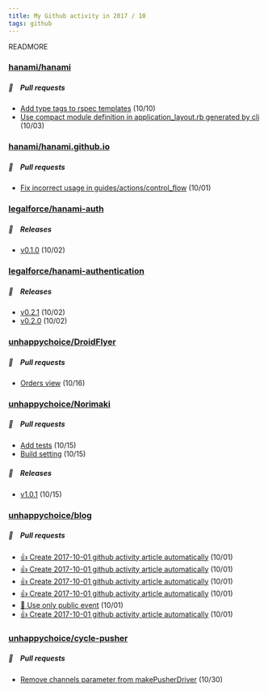 ```yaml
---
title: My Github activity in 2017 / 10
tags: github
---
```


READMORE



### [hanami/hanami](https://github.com/hanami/hanami)







##### 📁　Pull requests

- [Add type tags to rspec templates](https://github.com/hanami/hanami/pull/844) (10/10)
- [Use compact module definition in application_layout.rb generated by cli](https://github.com/hanami/hanami/pull/837) (10/03)





### [hanami/hanami.github.io](https://github.com/hanami/hanami.github.io)







##### 📁　Pull requests

- [Fix incorrect usage in guides/actions/control_flow](https://github.com/hanami/hanami.github.io/pull/378) (10/01)





### [legalforce/hanami-auth](https://github.com/legalforce/hanami-auth)









##### 🎉　Releases

- [v0.1.0](https://github.com/legalforce/hanami-auth/releases/tag/v0.1.0) (10/02)



### [legalforce/hanami-authentication](https://github.com/legalforce/hanami-authentication)









##### 🎉　Releases

- [v0.2.1](https://github.com/legalforce/hanami-authentication/releases/tag/v0.2.1) (10/02)
- [v0.2.0](https://github.com/legalforce/hanami-authentication/releases/tag/v0.2.0) (10/02)



### [unhappychoice/DroidFlyer](https://github.com/unhappychoice/DroidFlyer)







##### 📁　Pull requests

- [Orders view](https://github.com/unhappychoice/DroidFlyer/pull/1) (10/16)





### [unhappychoice/Norimaki](https://github.com/unhappychoice/Norimaki)







##### 📁　Pull requests

- [Add tests](https://github.com/unhappychoice/Norimaki/pull/24) (10/15)
- [Build setting](https://github.com/unhappychoice/Norimaki/pull/23) (10/15)



##### 🎉　Releases

- [v1.0.1](https://github.com/unhappychoice/Norimaki/releases/tag/v1.0.1) (10/15)



### [unhappychoice/blog](https://github.com/unhappychoice/blog)







##### 📁　Pull requests

- [:+1: Create 2017-10-01 github activity article automatically](https://github.com/unhappychoice/blog/pull/15) (10/01)
- [:+1: Create 2017-10-01 github activity article automatically](https://github.com/unhappychoice/blog/pull/14) (10/01)
- [:+1: Create 2017-10-01 github activity article automatically](https://github.com/unhappychoice/blog/pull/13) (10/01)
- [:+1: Create 2017-10-01 github activity article automatically](https://github.com/unhappychoice/blog/pull/12) (10/01)
- [:bug: Use only public event](https://github.com/unhappychoice/blog/pull/11) (10/01)
- [:+1: Create 2017-10-01 github activity article automatically](https://github.com/unhappychoice/blog/pull/10) (10/01)





### [unhappychoice/cycle-pusher](https://github.com/unhappychoice/cycle-pusher)







##### 📁　Pull requests

- [Remove channels parameter from makePusherDriver](https://github.com/unhappychoice/cycle-pusher/pull/2) (10/30)




